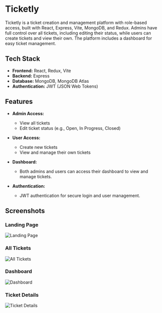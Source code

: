 # Ticketly

Ticketly is a ticket creation and management platform with role-based access, built with React, Express, Vite, MongoDB, and Redux. Admins have full control over all tickets, including editing their status, while users can create tickets and view their own. The platform includes a dashboard for easy ticket management.

## Tech Stack

- **Frontend:** React, Redux, Vite
- **Backend:** Express
- **Database:** MongoDB, MongoDB Atlas
- **Authentication:** JWT (JSON Web Tokens)

## Features

- **Admin Access:**  
  - View all tickets
  - Edit ticket status (e.g., Open, In Progress, Closed)
  
- **User Access:**  
  - Create new tickets
  - View and manage their own tickets
  
- **Dashboard:**  
  - Both admins and users can access their dashboard to view and manage tickets.
  
- **Authentication:**  
  - JWT authentication for secure login and user management.

## Screenshots

### Landing Page

![Landing Page](https://res.cloudinary.com/dkka6f7kc/image/upload/v1741381405/ticketly/Screenshot_2025-03-03_at_21-58-05_Ticketly_dphval.png)

### All Tickets

![All Tickets](https://res.cloudinary.com/dkka6f7kc/image/upload/v1741381402/ticketly/Screenshot_2025-03-03_at_21-58-40_Ticketly_yfmcu3.png)

### Dashboard

![Dashboard](https://res.cloudinary.com/dkka6f7kc/image/upload/v1741381402/ticketly/Screenshot_2025-03-03_at_22-42-49_Ticketly_nbghev.png)

### Ticket Details

![Ticket Details](https://res.cloudinary.com/dkka6f7kc/image/upload/v1741381401/ticketly/Screenshot_2025-03-03_at_22-48-54_Ticketly_ndyhrm.png)

